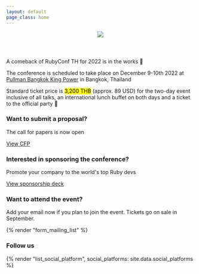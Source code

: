 ```yaml
---
layout: default
page_class: home
---
```


<header>
  <img src="/images/shared/logo/logo-icon.svg">
</header>
<section class="conference-announcement">
  <p>A comeback of RubyConf TH for 2022 is in the works 🎉</p>
  <p>The conference is scheduled to take place on December 9-10th 2022 at <a href="https://www.pullmanbangkokkingpower.com/">Pullman Bangkok King Power</a> in Bangkok, Thailand</p>
  <p>Standard ticket price is <mark>3,200 THB</mark> (approx. 89 USD) for the two-day event inclusive of all talks, an international lunch buffet on both days and a ticket to the official party 🥳</p>
</section>

<section class="cfp">
  <h3>Want to submit a proposal?</h3>
  <p>The call for papers is now open</p>
  <a class="btn btn--primary" href="https://www.papercall.io/rubyconfth2022" target="_blank">View CFP</a>
</section>

<section class="sponsors">
  <h3>Interested in sponsoring the conference?</h3>
  <p>Promote your company to the world's top Ruby devs</p>
  <a class="btn btn--primary" href="https://drive.google.com/file/d/1Rgt9qWPaaMf6juoEHyLF_mnltm915IBh/view?usp=sharing" target="_blank">View sponsorship deck</a>
</section>

<section class="mailing-list">
  <h3>Want to attend the event?</h3>
  <p class="mailing-list__text">Add your email now if you plan to join the event. Tickets go on sale in September.</p>
  
  {% render "form_mailing_list" %}
</section>

<section class="social-platform">
  <h3>Follow us</h3>
  
  {% render "list_social_platform", social_platforms: site.data.social_platforms %}
</section>

